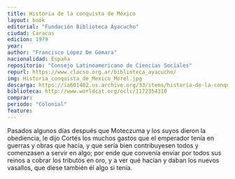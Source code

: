 ```yaml
---
title: Historia de la conquista de México
layout: book
editorial: "Fundación Biblioteca Ayacucho"
ciudad: Caracas
edicion: 1979
year: 
author: "Francisco López De Gomara"
nacionalidad: España
repositorio: "Consejo Latinoamericano de Ciencias Sociales"
repurl: https://www.clacso.org.ar/biblioteca_ayacucho/
img: Historia_conquista_de_Mexico_Morel.jpg
descarga: https://ia601402.us.archive.org/33/items/historia-de-la-conquista-de-mexico-francisco-lopez-de-gomara/Historia_de_la_conquista_de_Mexico_Francisco_Lopez_de_Gomara.pdf
biblioteca: http://www.worldcat.org/oclc/1172354310
comprar: 
periodo: "Colonial"
feature: 
---
```

 
Pasados algunos días después que Moteczuma y los suyos dieron la obediencia, le dijo Cortés los muchos gastos que el emperador tenía en guerras y obras que hacía, y que sería bien contribuyesen todos y comenzasen a servir en algo; por ende que convenía enviar por todos sus reinos a cobrar los tributos en oro, y a ver qué hacían y daban los nuevos vasallos, que diese también él algo si tenía.

